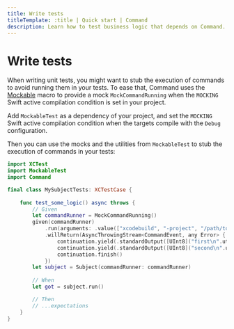 ```yaml
---
title: Write tests
titleTemplate: :title | Quick start | Command
description: Learn how to test business logic that depends on Command.
---
```


# Write tests

When writing unit tests, you might want to stub the execution of commands to avoid running them in your tests. To ease that, Command uses the [Mockable](https://github.com/Kolos65/Mockable) macro to provide a mock `MockCommandRunning` when the `MOCKING` Swift active compilation condition is set in your project.

Add `MockableTest` as a dependency of your project, and set the `MOCKING` Swift active compilation condition when the targets compile with the `Debug` configuration.

Then you can use the mocks and the utilities from `MockableTest` to stub the execution of commands in your tests:

```swift
import XCTest
import MockableTest
import Command

final class MySubjectTests: XCTestCase {
    
    func test_some_logic() async throws {
        // Given
        let commandRunner = MockCommandRunning()
        given(commandRunner)
            .run(arguments: .value(["xcodebuild", "-project", "/path/to/Project.xcodeproj", "build"]), environment: .any, workingDirectory: .any)
            .willReturn(AsyncThrowingStream<CommandEvent, any Error> { continuation in
                continuation.yield(.standardOutput([UInt8]("first\n".utf8)))
                continuation.yield(.standardOutput([UInt8]("second\n".utf8)))
                continuation.finish()
            })
        let subject = Subject(commandRunner: commandRunner)
        
        // When
        let got = subject.run()

        // Then
        // ...expectations        
    }
}
```